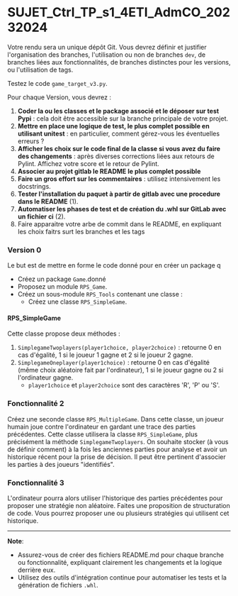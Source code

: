 # SUJET_Ctrl_TP_s1_4ETI_AdmCO_20232024

Votre rendu sera un unique dépôt Git. Vous devrez définir et justifier l'organisation des branches, l'utilisation ou non de branches `dev`, de branches liées aux fonctionnalités, de branches distinctes pour les versions, ou l'utilisation de tags.


Testez le code `game_target_v3.py`. 

Pour chaque Version, vous devrez :

1. **Coder la ou les classes et le package associé et le déposer sur test Pypi** : cela doit être accessible sur la branche principale de votre projet.
1. **Mettre en place une logique de test, le plus complet possible en utilisant unitest** : en particulier, comment gérez-vous les éventuelles erreurs ?
1. **Afficher les choix sur le code final de la classe si vous avez du faire des changements** : après diverses corrections liées aux retours de Pylint. Affichez votre score et le retour de Pylint.
2. **Associer au projet gitlab le README le plus complet possible**
1. **Faire un gros effort sur les commentaires** : utilisez intensivement les docstrings.
1. **Tester l'installation du paquet à partir de gitlab avec une procedure dans le README** (1).
1. **Automatiser les phases de test et de création du .whl sur GitLab avec un fichier ci** (2).
1. Faire apparaitre votre arbe de commit dans le README, en expliquant les choix faitrs surt les branches et les tags


### Version 0

Le but est de mettre en forme le code donné pour en créer un package q

- Créez un package `Game`.donné 
- Proposez un module `RPS_Game`.
- Créez un sous-module `RPS_Tools` contenant une classe :
  - Créez une classe `RPS_SimpleGame`.

#### RPS_SimpleGame

Cette classe propose deux méthodes :

1. `SimplegameTwoplayers(player1choice, player2choice)` : retourne 0 en cas d'égalité, 1 si le joueur 1 gagne et 2 si le joueur 2 gagne.
2. `SimplegameOneplayer(player1choice)` : retourne 0 en cas d'égalité (même choix aléatoire fait par l'ordinateur), 1 si le joueur gagne ou 2 si l'ordinateur gagne.
   - `player1choice` et `player2choice` sont des caractères 'R', 'P' ou 'S'.

### Fonctionnalité 2

Créez une seconde classe `RPS_MultipleGame`. Dans cette classe, un joueur humain joue contre l'ordinateur en gardant une trace des parties précédentes. Cette classe utilisera la classe `RPS_SimpleGame`, plus précisément la méthode `SimplegameTwoplayers`. On souhaite stocker (à vous de définir comment) à la fois les anciennes parties pour analyse et avoir un historique récent pour la prise de décision. Il peut être pertinent d'associer les parties à des joueurs "identifiés".

### Fonctionnalité 3

L'ordinateur pourra alors utiliser l'historique des parties précédentes pour proposer une stratégie non aléatoire. Faites une proposition de structuration de code. Vous pourrez proposer une ou plusieurs stratégies qui utilisent cet historique.

---
**Note**:

- Assurez-vous de créer des fichiers README.md pour chaque branche ou fonctionnalité, expliquant clairement les changements et la logique derrière eux.
- Utilisez des outils d'intégration continue pour automatiser les tests et la génération de fichiers `.whl`.
